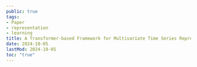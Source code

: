 ```yaml
---
public: true
tags:
- Paper
- representation
- learning
title: A Transformer-based Framework for Multivariate Time Series Representation Learning
date: 2024-10-05
lastMod: 2024-10-05
toc: "true"
---
```


